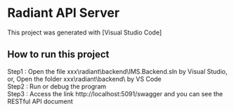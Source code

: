 # Radiant API Server

This project was generated with [Visual Studio Code]

## How to run this project

Step1 :  Open the file xxx\radiant\backend\IMS.Backend.sln by Visual Studio, or, Open the folder xxx\radiant\backend\ by VS Code  
Step2 :  Run or debug the program  
Step3 :  Access the link http://localhost:5091/swagger and you can see the RESTful API document  
